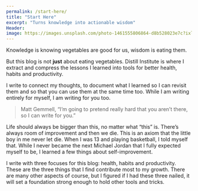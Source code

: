 ```yaml
---
permalink: /start-here/
title: "Start Here"
excerpt: "Turns knowledge into actionable wisdom"
Header:
image: https://images.unsplash.com/photo-1461555806864-d8b528023e7c?ixlib=rb-1.2.1&ixid=eyJhcHBfaWQiOjEyMDd9&auto=format&fit=crop&w=2831&q=80 
---
```


Knowledge is knowing vegetables are good for us, wisdom is eating them.

But this blog is not **just** about eating vegetables. Distill Institute is where I extract and compress the lessons I learned into tools for better health, habits and productivity.

I write to connect my thoughts, to document what I learned so I can revisit them and so that you can use them at the same time too. While I am writing entirely for myself, I am writing for you too. 

> Matt Gemmell, “I’m going to pretend really hard that you aren’t there, so I can write for you.”

Life should always be bigger than this, no matter what “this” is. There’s always room of improvement and then we die. This is an axiom that the little boy in me never let die. When I was 13 and playing basketball, I told myself that. While I never became the next Michael Jordan that I fully expected myself to be, I learned a few things about self-improvement.

I write with three focuses for this blog: health, habits and productivity. These are the three things that I find contribute most to my growth. There are many other aspects of course, but I figured if I had these three nailed, it will set a foundation strong enough to hold other tools and tricks.
